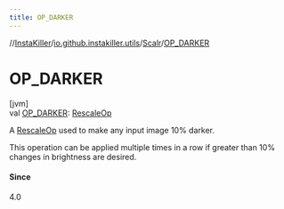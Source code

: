 ```yaml
---
title: OP_DARKER
---
```

//[InstaKiller](../../../index.html)/[io.github.instakiller.utils](../index.html)/[Scalr](index.html)/[OP_DARKER](-o-p_-d-a-r-k-e-r.html)



# OP_DARKER



[jvm]\
val [OP_DARKER](-o-p_-d-a-r-k-e-r.html): [RescaleOp](https://docs.oracle.com/javase/8/docs/api/java/awt/image/RescaleOp.html)



A [RescaleOp](https://docs.oracle.com/javase/8/docs/api/java/awt/image/RescaleOp.html) used to make any input image 10% darker.



This operation can be applied multiple times in a row if greater than 10% changes in brightness are desired.



#### Since



4.0




